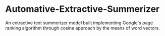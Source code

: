 # Automative-Extractive-Summerizer
An extractive text summerizer model built implementing Google's page ranking algorithm through cosine approach by the means of word vectors.
